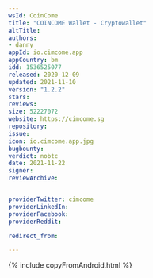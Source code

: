 ```yaml
---
wsId: CoinCome
title: "COINCOME Wallet - Cryptowallet"
altTitle: 
authors:
- danny
appId: io.cimcome.app
appCountry: bm
idd: 1536525077
released: 2020-12-09
updated: 2021-11-10
version: "1.2.2"
stars: 
reviews: 
size: 52227072
website: https://cimcome.sg
repository: 
issue: 
icon: io.cimcome.app.jpg
bugbounty: 
verdict: nobtc
date: 2021-11-22
signer: 
reviewArchive:


providerTwitter: cimcome
providerLinkedIn: 
providerFacebook: 
providerReddit: 

redirect_from:

---
```


{% include copyFromAndroid.html %}